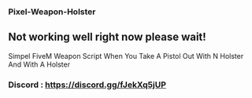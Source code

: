 ### Pixel-Weapon-Holster

## Not working well right now please wait!

Simpel FiveM Weapon Script When You Take A Pistol Out With N Holster And With A Holster

### Discord : https://discord.gg/fJekXq5jUP
